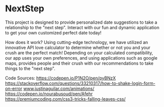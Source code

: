 # NextStep

This project is designed to provide personalized date suggestions to take a relationship to the "next step". Interact with our fun and dynamic application to get your own customized perfect date today! 

How does it work?
Using cutting-edge technology, we have utilized an innovative API love calculator to determine whether or not you and your crush are the perfect match! Depending on your calculated compatibility, our app uses your own preferences, and using applications such as google maps, provides people and their crush with our recommendations to take things to the "next step".

Code Sources:
https://codepen.io/P1N2O/pen/pyBNzX
https://stackoverflow.com/questions/33210317/how-to-shake-login-form-on-error
www.justinaguilar.com/animations/
https://codepen.io/nourabusoud/pen/Afehr
https://premiumcoding.com/css3-tricks-falling-leaves-css/

